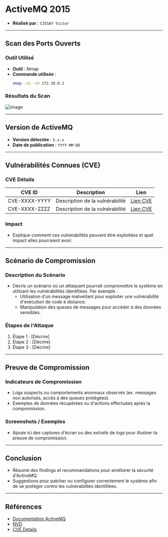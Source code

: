 # ActiveMQ 2015

- **Réalisé par** : `CISSAY Victor`

---

## Scan des Ports Ouverts

### Outil Utilisé
- **Outil** : Nmap
- **Commande utilisée** : 
  ```bash
  nmap -sS -sV 172.18.0.2
  ```

### Résultats du Scan

![image](https://github.com/user-attachments/assets/496f6e2b-75ff-4e20-a4b1-9256dddc4a33)

---

## Version de ActiveMQ

- **Version détectée** : `5.x.x`
- **Date de publication** : `YYYY-MM-DD`

---

## Vulnérabilités Connues (CVE)

### CVE Détails
| CVE ID          | Description | Lien |
|-----------------|-------------|------|
| CVE-XXXX-YYYY   | Description de la vulnérabilité | [Lien CVE](https://cve.mitre.org/cgi-bin/cvename.cgi?name=CVE-XXXX-YYYY) |
| CVE-XXXX-ZZZZ   | Description de la vulnérabilité | [Lien CVE](https://cve.mitre.org/cgi-bin/cvename.cgi?name=CVE-XXXX-ZZZZ) |

### Impact
- Explique comment ces vulnérabilités peuvent être exploitées et quel impact elles pourraient avoir.

---

## Scénario de Compromission

### Description du Scénario
- Décris un scénario où un attaquant pourrait compromettre le système en utilisant les vulnérabilités identifiées. Par exemple :
  - Utilisation d’un message malveillant pour exploiter une vulnérabilité d'exécution de code à distance.
  - Manipulation des queues de messages pour accéder à des données sensibles.

### Étapes de l'Attaque
1. Étape 1 : [Décrire]
2. Étape 2 : [Décrire]
3. Étape 3 : [Décrire]

---

## Preuve de Compromission

### Indicateurs de Compromission
- Logs suspects ou comportements anormaux observés (ex. messages non autorisés, accès à des queues protégées).
- Exemples de données récupérées ou d'actions effectuées après la compromission.

### Screenshots / Exemples
- Ajoute ici des captures d'écran ou des extraits de logs pour illustrer ta preuve de compromission.

---

## Conclusion

- Résumé des findings et recommandations pour améliorer la sécurité d'ActiveMQ.
- Suggestions pour patcher ou configurer correctement le système afin de se protéger contre les vulnérabilités identifiées.

---

## Références

- [Documentation ActiveMQ](http://activemq.apache.org/documentation.html)
- [NVD](https://nvd.nist.gov/)
- [CVE Details](https://www.cvedetails.com/)



